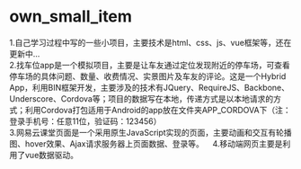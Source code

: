 # own_small_item
  1.自己学习过程中写的一些小项目，主要技术是html、css、js、vue框架等，还在更新中...  
  2.找车位app是一个模拟项目，主要是让车友通过定位发现附近的停车场，可查看停车场的具体问题、数量、收费情况、实景图片及车友的评论。这是一个Hybrid App，利用BIN框架开发，主要涉及的技术有JQuery、RequireJS、Backbone、Underscore、Cordova等；项目的数据写在本地，传递方式是以本地请求的方式；利用Cordova打包适用于Android的app放在文件夹APP_CORDOVA下（注：登录手机号：任意11位，验证码：123456）   
  3.网易云课堂页面是一个采用原生JavaScript实现的页面，主要动画和交互有轮播图、hover效果、Ajax请求服务器上页面数据、登录等。   
  4.移动端网页主要是利用了vue数据驱动。
